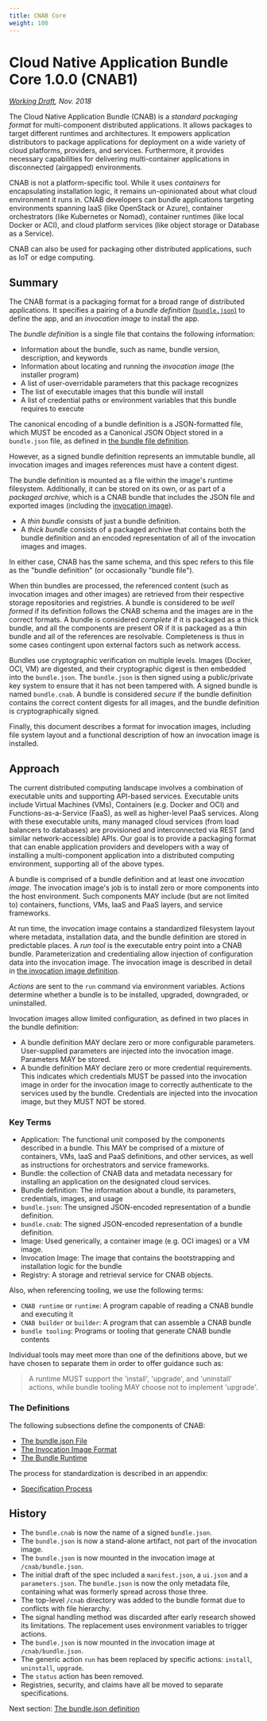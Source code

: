 ```yaml
---
title: CNAB Core
weight: 100
---
```


# Cloud Native Application Bundle Core 1.0.0 (CNAB1)
*[Working Draft](901-process.md), Nov. 2018*


The Cloud Native Application Bundle (CNAB) is a _standard packaging format_ for multi-component distributed applications. It allows packages to target different runtimes and architectures. It empowers application distributors to package applications for deployment on a wide variety of cloud platforms, providers, and services. Furthermore, it provides necessary capabilities for delivering multi-container applications in disconnected (airgapped) environments.

CNAB is not a platform-specific tool. While it uses *containers* for encapsulating installation logic, it remains un-opinionated about what cloud environment it runs in. CNAB developers can bundle applications targeting environments spanning IaaS (like OpenStack or Azure), container orchestrators (like Kubernetes or Nomad), container runtimes (like local Docker or ACI), and cloud platform services (like object storage or Database as a Service). 

CNAB can also be used for packaging other distributed applications, such as IoT or edge computing.

## Summary

The CNAB format is a packaging format for a broad range of distributed applications. It specifies a pairing of a _bundle definition_ [(`bundle.json`)](101-bundle-json.md) to define the app, and an _invocation image_ to install the app.

The _bundle definition_ is a single file that contains the following information:

- Information about the bundle, such as name, bundle version, description, and keywords
- Information about locating and running the _invocation image_ (the installer program)
- A list of user-overridable parameters that this package recognizes
- The list of executable images that this bundle will install
- A list of credential paths or environment variables that this bundle requires to execute

The canonical encoding of a bundle definition is a JSON-formatted file, which MUST be encoded as a Canonical JSON Object stored in a `bundle.json` file, as defined in [the bundle file definition](101-bundle-json.md).

However, as a signed bundle definition represents an immutable bundle, all invocation images and images references must have a content digest.

The bundle definition is mounted as a file within the image's runtime filesystem. Additionally, it can be stored on its own, or as part of a _packaged archive_, which is a CNAB bundle that includes the JSON file and exported images (including the [invocation image](102-invocation-image.md)).

- A _thin bundle_ consists of just a bundle definition.
- A _thick bundle_ consists of a packaged archive that contains both the bundle definition and an encoded representation of all of the invocation images and images.

In either case, CNAB has the same schema, and this spec refers to this file as the "bundle definition" (or occasionally "bundle file").

When thin bundles are processed, the referenced content (such as invocation images and other images) are retrieved from their respective storage repositories and registries. A bundle is considered to be _well formed_ if its definition follows the CNAB schema and the images are in the correct formats. A bundle is considered _complete_ if it is packaged as a thick bundle, and all the components are present OR if it is packaged as a thin bundle and all of the references are resolvable. Completeness is thus in some cases contingent upon external factors such as network access.

Bundles use cryptographic verification on multiple levels. Images (Docker, OCI, VM) are digested, and their cryptographic digest is then embedded into the `bundle.json`. The `bundle.json` is then signed using a public/private key system to ensure that it has not been tampered with. A signed bundle is named `bundle.cnab`. A bundle is considered _secure_ if the bundle definition contains the correct content digests for all images, and the bundle definition is cryptographically signed.

Finally, this document describes a format for invocation images, including file system layout and a functional description of how an invocation image is installed.

## Approach

The current distributed computing landscape involves a combination of executable units and supporting API-based services. Executable units include Virtual Machines (VMs), Containers (e.g. Docker and OCI) and Functions-as-a-Service (FaaS), as well as higher-level PaaS services. Along with these executable units, many managed cloud services (from load balancers to databases) are provisioned and interconnected via REST (and similar network-accessible) APIs. Our goal is to provide a packaging format that can enable application providers and developers with a way of installing a multi-component application into a distributed computing environment, supporting all of the above types.

A bundle is comprised of a bundle definition and at least one _invocation image_. The invocation image's job is to install zero or more components into the host environment. Such components MAY include (but are not limited to) containers, functions, VMs, IaaS and PaaS layers, and service frameworks.

At run time, the invocation image contains a standardized filesystem layout where metadata, installation data, and the bundle definition are stored in predictable places. A _run tool_ is the executable entry point into a CNAB bundle. Parameterization and credentialing allow injection of configuration data into the invocation image. The invocation image is described in detail in [the invocation image definition](102-invocation-image.md).

_Actions_ are sent to the `run` command via environment variables. Actions determine whether a bundle is to be installed, upgraded, downgraded, or uninstalled.

Invocation images allow limited configuration, as defined in two places in the bundle definition:

- A bundle definition MAY declare zero or more configurable parameters. User-supplied parameters are injected into the invocation image. Parameters MAY be stored.
- A bundle definition MAY declare zero or more credential requirements. This indicates which credentials MUST be passed into the invocation image in order for the invocation image to correctly authenticate to the services used by the bundle. Credentials are injected into the invocation image, but they MUST NOT be stored.

### Key Terms

- Application: The functional unit composed by the components described in a bundle. This MAY be comprised of a mixture of containers, VMs, IaaS and PaaS definitions, and other services, as well as instructions for orchestrators and service frameworks.
- Bundle: the collection of CNAB data and metadata necessary for installing an application on the designated cloud services.
- Bundle definition: The information about a bundle, its parameters, credentials, images, and usage
- `bundle.json`: The unsigned JSON-encoded representation of a bundle definition.
- `bundle.cnab`: The signed JSON-encoded representation of a bundle definition.
- Image: Used generically, a container image (e.g. OCI images) or a VM image.
- Invocation Image: The image that contains the bootstrapping and installation logic for the bundle
- Registry: A storage and retrieval service for CNAB objects.

Also, when referencing tooling, we use the following terms:

- `CNAB runtime` or `runtime`: A program capable of reading a CNAB bundle and executing it
- `CNAB builder` or `builder`: A program that can assemble a CNAB bundle
- `bundle tooling`: Programs or tooling that generate CNAB bundle contents

Individual tools may meet more than one of the definitions above, but we have chosen to separate them in order to offer guidance such as:

> A runtime MUST support the 'install', 'upgrade', and 'uninstall' actions, while bundle tooling MAY choose not to implement 'upgrade'.

### The Definitions

The following subsections define the components of CNAB:

- [The bundle.json File](101-bundle-json.md)
- [The Invocation Image Format](102-invocation-image.md)
- [The Bundle Runtime](103-bundle-runtime.md)

The process for standardization is described in an appendix:

- [Specification Process](901-process.md)

## History

- The `bundle.cnab` is now the name of a signed `bundle.json`.
- The `bundle.json` is now a stand-alone artifact, not part of the invocation image.
- The `bundle.json` is now mounted in the invocation image at `/cnab/bundle.json`.
- The initial draft of the spec included a `manifest.json`, a `ui.json` and a `parameters.json`. The `bundle.json` is now the only metadata file, containing what was formerly spread across those three.
- The top-level `/cnab` directory was added to the bundle format due to conflicts with file hierarchy.
- The signal handling method was discarded after early research showed its limitations. The replacement uses environment variables to trigger actions.
- The `bundle.json` is now mounted in the invocation image at `/cnab/bundle.json`.
- The generic action `run` has been replaced by specific actions: `install`, `uninstall`, `upgrade`.
- The `status` action has been removed.
- Registries, security, and claims have all be moved to separate specifications.

Next section: [The bundle.json definition](101-bundle-json.md)
